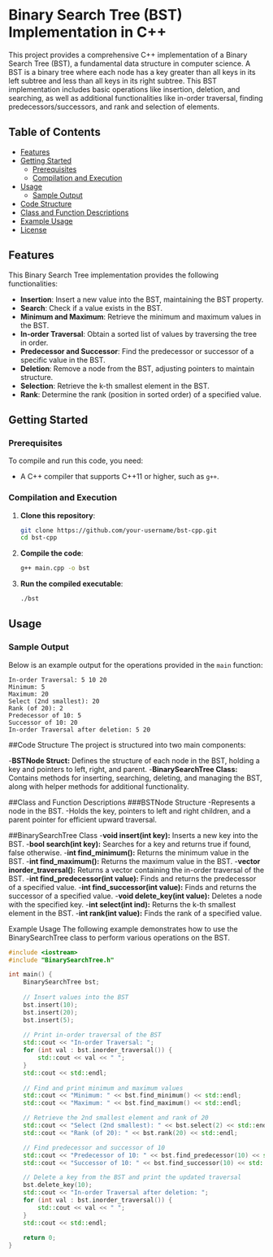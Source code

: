 # Binary Search Tree (BST) Implementation in C++

This project provides a comprehensive C++ implementation of a Binary Search Tree (BST), a fundamental data structure in computer science. A BST is a binary tree where each node has a key greater than all keys in its left subtree and less than all keys in its right subtree. This BST implementation includes basic operations like insertion, deletion, and searching, as well as additional functionalities like in-order traversal, finding predecessors/successors, and rank and selection of elements.

## Table of Contents
- [Features](#features)
- [Getting Started](#getting-started)
  - [Prerequisites](#prerequisites)
  - [Compilation and Execution](#compilation-and-execution)
- [Usage](#usage)
  - [Sample Output](#sample-output)
- [Code Structure](#code-structure)
- [Class and Function Descriptions](#class-and-function-descriptions)
- [Example Usage](#example-usage)
- [License](#license)

## Features

This Binary Search Tree implementation provides the following functionalities:
- **Insertion**: Insert a new value into the BST, maintaining the BST property.
- **Search**: Check if a value exists in the BST.
- **Minimum and Maximum**: Retrieve the minimum and maximum values in the BST.
- **In-order Traversal**: Obtain a sorted list of values by traversing the tree in order.
- **Predecessor and Successor**: Find the predecessor or successor of a specific value in the BST.
- **Deletion**: Remove a node from the BST, adjusting pointers to maintain structure.
- **Selection**: Retrieve the k-th smallest element in the BST.
- **Rank**: Determine the rank (position in sorted order) of a specified value.

## Getting Started

### Prerequisites

To compile and run this code, you need:
- A C++ compiler that supports C++11 or higher, such as `g++`.

### Compilation and Execution

1. **Clone this repository**:
    ```bash
    git clone https://github.com/your-username/bst-cpp.git
    cd bst-cpp
    ```

2. **Compile the code**:
    ```bash
    g++ main.cpp -o bst
    ```

3. **Run the compiled executable**:
    ```bash
    ./bst
    ```

## Usage

### Sample Output

Below is an example output for the operations provided in the `main` function:

```plaintext
In-order Traversal: 5 10 20
Minimum: 5
Maximum: 20
Select (2nd smallest): 20
Rank (of 20): 2
Predecessor of 10: 5
Successor of 10: 20
In-order Traversal after deletion: 5 20
```

##Code Structure
The project is structured into two main components:

-**BSTNode Struct:** Defines the structure of each node in the BST, holding a key and pointers to left, right, and parent.
-**BinarySearchTree Class:** Contains methods for inserting, searching, deleting, and managing the BST, along with helper methods for additional functionality.

##Class and Function Descriptions
###BSTNode Structure
-Represents a node in the BST.
-Holds the key, pointers to left and right children, and a parent pointer for efficient upward traversal.

##BinarySearchTree Class
-**void insert(int key):** Inserts a new key into the BST.
-**bool search(int key):** Searches for a key and returns true if found, false otherwise.
-**int find_minimum():** Returns the minimum value in the BST.
-**int find_maximum():** Returns the maximum value in the BST.
-**vector<int> inorder_traversal():** Returns a vector containing the in-order traversal of the BST.
-**int find_predecessor(int value):** Finds and returns the predecessor of a specified value.
-**int find_successor(int value):** Finds and returns the successor of a specified value.
-**void delete_key(int value):** Deletes a node with the specified key.
-**int select(int ind):** Returns the k-th smallest element in the BST.
-**int rank(int value):** Finds the rank of a specified value.

Example Usage
The following example demonstrates how to use the BinarySearchTree class to perform various operations on the BST.

```cpp
#include <iostream>
#include "BinarySearchTree.h"

int main() {
    BinarySearchTree bst;
    
    // Insert values into the BST
    bst.insert(10);
    bst.insert(20);
    bst.insert(5);
    
    // Print in-order traversal of the BST
    std::cout << "In-order Traversal: ";
    for (int val : bst.inorder_traversal()) {
        std::cout << val << " ";
    }
    std::cout << std::endl;
    
    // Find and print minimum and maximum values
    std::cout << "Minimum: " << bst.find_minimum() << std::endl;
    std::cout << "Maximum: " << bst.find_maximum() << std::endl;

    // Retrieve the 2nd smallest element and rank of 20
    std::cout << "Select (2nd smallest): " << bst.select(2) << std::endl;
    std::cout << "Rank (of 20): " << bst.rank(20) << std::endl;

    // Find predecessor and successor of 10
    std::cout << "Predecessor of 10: " << bst.find_predecessor(10) << std::endl;
    std::cout << "Successor of 10: " << bst.find_successor(10) << std::endl;

    // Delete a key from the BST and print the updated traversal
    bst.delete_key(10);
    std::cout << "In-order Traversal after deletion: ";
    for (int val : bst.inorder_traversal()) {
        std::cout << val << " ";
    }
    std::cout << std::endl;
    
    return 0;
}
```
